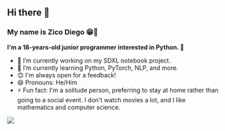 ## Hi there 👋
### My name is Zico Diego 😁👋

**I'm a 18-years-old junior programmer interested in Python. 🤖**
- 🔭 I’m currently working on my SDXL notebook project.
- 🌱 I’m currently learning Python, PyTorch, NLP, and more.
- 😊 I'm always open for a feedback!
- 😄 Pronouns: He/Him
- ⚡ Fun fact: I'm a solitude person, preferring to stay at home rather than going to a social event. I don't watch movies a lot, and I like mathematics and computer science.

<img src="https://my-stats-delta-seven.vercel.app/api?username=ZicoDiegoRR&&show_icons=true&theme=radical">
